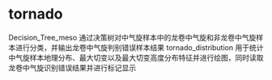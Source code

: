 # tornado
Decision_Tree_meso 通过决策树对中气旋样本中的龙卷中气旋和非龙卷中气旋样本进行分类，并输出龙卷中气旋判别错误样本结果
tornado_distribution 用于统计中气旋样本地理分布、最大切变以及最大切变高度分布特征并进行绘图，同时读取龙卷中气旋识别错误结果并进行标记显示

